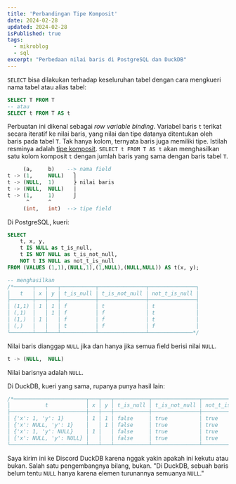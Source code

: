 ```yaml
---
title: 'Perbandingan Tipe Komposit'
date: 2024-02-28
updated: 2024-02-28
isPublished: true
tags:
  - mikroblog
  - sql
excerpt: "Perbedaan nilai baris di PostgreSQL dan DuckDB"
---
```


`SELECT` bisa dilakukan terhadap keseluruhan tabel dengan cara mengkueri nama tabel atau alias tabel:

```sql
SELECT T FROM T
-- atau
SELECT t FROM T AS t
```

Perbuatan ini dikenal sebagai *row variable binding*. Variabel baris `t` terikat secara iteratif ke nilai baris, yang nilai dan tipe datanya ditentukan oleh baris pada tabel `T`. Tak hanya kolom, ternyata baris juga memiliki tipe. Istilah resminya adalah [tipe komposit](https://www.postgresql.org/docs/current/rowtypes.html#ROWTYPES-USAGE). `SELECT t FROM T AS t` akan menghasilkan satu kolom komposit `t` dengan jumlah baris yang sama dengan baris tabel `T`.

```sql
     (a,     b)    --> nama field
t -> (1,     NULL)   ⎫
t -> (NULL,  1)      ⎬ nilai baris
t -> (NULL,  NULL)   |
t -> (1,     1)      ⎭
      ^      ^
     (int,   int)  --> tipe field
```

Di PostgreSQL, kueri:

```sql
SELECT
    t, x, y,
    t IS NULL as t_is_null,
    t IS NOT NULL as t_is_not_null,
    NOT t IS NULL as not_t_is_null
FROM (VALUES (1,1),(NULL,1),(1,NULL),(NULL,NULL)) AS t(x, y);

-- menghasilkan
/*──────┬───┬───┬───────────┬───────────────┬───────────────┐
│   t   │ x │ y │ t_is_null │ t_is_not_null │ not_t_is_null │
├───────┼───┼───┼───────────┼───────────────┼───────────────┤
│ (1,1) │ 1 │ 1 │ f         │ t             │ t             │
│ (,1)  │   │ 1 │ f         │ f             │ t             │
│ (1,)  │ 1 │   │ f         │ f             │ t             │
│ (,)   │   │   │ t         │ f             │ f             │
└───────┴───┴───┴───────────┴───────────────┴──────────────*/
```

Nilai baris dianggap `NULL` jika dan hanya jika semua field berisi nilai `NULL`.

```sql
t -> (NULL,  NULL)
```

Nilai barisnya adalah `NULL`.

Di DuckDB, kueri yang sama, rupanya punya hasil lain:

```sql
/*───────────────────────┬───┬───┬───────────┬───────────────┬───────────────┐
│           t            │ x │ y │ t_is_null │ t_is_not_null │ not_t_is_null │
├────────────────────────┼───┼───┼───────────┼───────────────┼───────────────┤
│ {'x': 1, 'y': 1}       │ 1 │ 1 │ false     │ true          │ true          │
│ {'x': NULL, 'y': 1}    │   │ 1 │ false     │ true          │ true          │
│ {'x': 1, 'y': NULL}    │ 1 │   │ false     │ true          │ true          │
│ {'x': NULL, 'y': NULL} │   │   │ false     │ true          │ true          │
└────────────────────────┴───┴───┴───────────┴───────────────┴──────────────*/
```

Saya kirim ini ke Discord DuckDB karena nggak yakin apakah ini kekutu atau bukan. Salah satu pengembangnya bilang, bukan. "Di DuckDB, sebuah baris belum tentu `NULL` hanya karena elemen turunannya semuanya `NULL`."